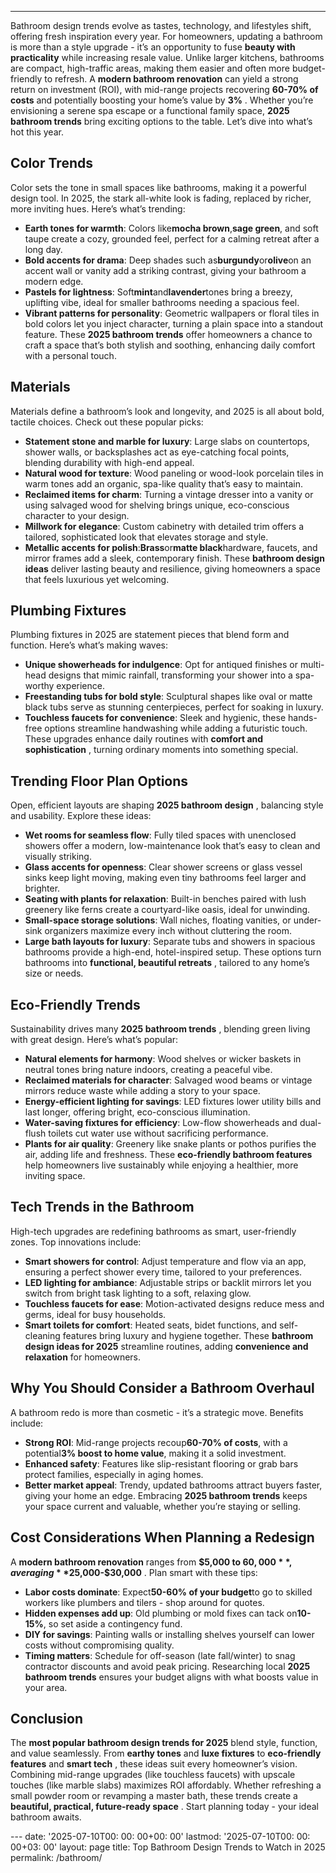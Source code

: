 ---
Bathroom design trends evolve as tastes, technology, and lifestyles shift, offering fresh inspiration every year. For homeowners, updating a bathroom is more than a style upgrade - it’s an opportunity to fuse
**beauty with practicality**
while increasing resale value. Unlike larger kitchens, bathrooms are compact, high-traffic areas, making them easier and often more budget-friendly to refresh.
A
**modern bathroom renovation**
can yield a strong return on investment (ROI), with mid-range projects recovering
**60-70% of costs**
and potentially boosting your home’s value by
**3%**
. Whether you’re envisioning a serene spa escape or a functional family space,
**2025 bathroom trends**
bring exciting options to the table. Let’s dive into what’s hot this year.
## **Color Trends**
Color sets the tone in small spaces like bathrooms, making it a powerful design tool. In 2025, the stark all-white look is fading, replaced by richer, more inviting hues. Here’s what’s trending:
- **Earth tones for warmth**: Colors like**mocha brown**,**sage green**, and soft taupe create a cozy, grounded feel, perfect for a calming retreat after a long day.
- **Bold accents for drama**: Deep shades such as**burgundy**or**olive**on an accent wall or vanity add a striking contrast, giving your bathroom a modern edge.
- **Pastels for lightness**: Soft**mint**and**lavender**tones bring a breezy, uplifting vibe, ideal for smaller bathrooms needing a spacious feel.
- **Vibrant patterns for personality**: Geometric wallpapers or floral tiles in bold colors let you inject character, turning a plain space into a standout feature.
These
**2025 bathroom trends**
offer homeowners a chance to craft a space that’s both stylish and soothing, enhancing daily comfort with a personal touch.
## **Materials**
Materials define a bathroom’s look and longevity, and 2025 is all about bold, tactile choices. Check out these popular picks:
- **Statement stone and marble for luxury**: Large slabs on countertops, shower walls, or backsplashes act as eye-catching focal points, blending durability with high-end appeal.
- **Natural wood for texture**: Wood paneling or wood-look porcelain tiles in warm tones add an organic, spa-like quality that’s easy to maintain.
- **Reclaimed items for charm**: Turning a vintage dresser into a vanity or using salvaged wood for shelving brings unique, eco-conscious character to your design.
- **Millwork for elegance**: Custom cabinetry with detailed trim offers a tailored, sophisticated look that elevates storage and style.
- **Metallic accents for polish**:**Brass**or**matte black**hardware, faucets, and mirror frames add a sleek, contemporary finish.
These
**bathroom design ideas**
deliver lasting beauty and resilience, giving homeowners a space that feels luxurious yet welcoming.
## **Plumbing Fixtures**
Plumbing fixtures in 2025 are statement pieces that blend form and function. Here’s what’s making waves:
- **Unique showerheads for indulgence**: Opt for antiqued finishes or multi-head designs that mimic rainfall, transforming your shower into a spa-worthy experience.
- **Freestanding tubs for bold style**: Sculptural shapes like oval or matte black tubs serve as stunning centerpieces, perfect for soaking in luxury.
- **Touchless faucets for convenience**: Sleek and hygienic, these hands-free options streamline handwashing while adding a futuristic touch.
These upgrades enhance daily routines with
**comfort and sophistication**
, turning ordinary moments into something special.
## **Trending Floor Plan Options**
Open, efficient layouts are shaping
**2025 bathroom design**
, balancing style and usability. Explore these ideas:
- **Wet rooms for seamless flow**: Fully tiled spaces with unenclosed showers offer a modern, low-maintenance look that’s easy to clean and visually striking.
- **Glass accents for openness**: Clear shower screens or glass vessel sinks keep light moving, making even tiny bathrooms feel larger and brighter.
- **Seating with plants for relaxation**: Built-in benches paired with lush greenery like ferns create a courtyard-like oasis, ideal for unwinding.
- **Small-space storage solutions**: Wall niches, floating vanities, or under-sink organizers maximize every inch without cluttering the room.
- **Large bath layouts for luxury**: Separate tubs and showers in spacious bathrooms provide a high-end, hotel-inspired setup.
These options turn bathrooms into
**functional, beautiful retreats**
, tailored to any home’s size or needs.
## **Eco-Friendly Trends**
Sustainability drives many
**2025 bathroom trends**
, blending green living with great design. Here’s what’s popular:
- **Natural elements for harmony**: Wood shelves or wicker baskets in neutral tones bring nature indoors, creating a peaceful vibe.
- **Reclaimed materials for character**: Salvaged wood beams or vintage mirrors reduce waste while adding a story to your space.
- **Energy-efficient lighting for savings**: LED fixtures lower utility bills and last longer, offering bright, eco-conscious illumination.
- **Water-saving fixtures for efficiency**: Low-flow showerheads and dual-flush toilets cut water use without sacrificing performance.
- **Plants for air quality**: Greenery like snake plants or pothos purifies the air, adding life and freshness.
These
**eco-friendly bathroom features**
help homeowners live sustainably while enjoying a healthier, more inviting space.
## **Tech Trends in the Bathroom**
High-tech upgrades are redefining bathrooms as smart, user-friendly zones. Top innovations include:
- **Smart showers for control**: Adjust temperature and flow via an app, ensuring a perfect shower every time, tailored to your preferences.
- **LED lighting for ambiance**: Adjustable strips or backlit mirrors let you switch from bright task lighting to a soft, relaxing glow.
- **Touchless faucets for ease**: Motion-activated designs reduce mess and germs, ideal for busy households.
- **Smart toilets for comfort**: Heated seats, bidet functions, and self-cleaning features bring luxury and hygiene together.
These
**bathroom design ideas for 2025**
streamline routines, adding
**convenience and relaxation**
for homeowners.
## **Why You Should Consider a Bathroom Overhaul**
A bathroom redo is more than cosmetic - it’s a strategic move. Benefits include:
- **Strong ROI**: Mid-range projects recoup**60-70% of costs**, with a potential**3% boost to home value**, making it a solid investment.
- **Enhanced safety**: Features like slip-resistant flooring or grab bars protect families, especially in aging homes.
- **Better market appeal**: Trendy, updated bathrooms attract buyers faster, giving your home an edge.
Embracing
**2025 bathroom trends**
keeps your space current and valuable, whether you’re staying or selling.
## **Cost Considerations When Planning a Redesign**
A
**modern bathroom renovation**
ranges from
**$5,000 to $60,000**
, averaging
**$25,000-$30,000**
. Plan smart with these tips:
- **Labor costs dominate**: Expect**50-60% of your budget**to go to skilled workers like plumbers and tilers - shop around for quotes.
- **Hidden expenses add up**: Old plumbing or mold fixes can tack on**10-15%**, so set aside a contingency fund.
- **DIY for savings**: Painting walls or installing shelves yourself can lower costs without compromising quality.
- **Timing matters**: Schedule for off-season (late fall/winter) to snag contractor discounts and avoid peak pricing.
Researching local
**2025 bathroom trends**
ensures your budget aligns with what boosts value in your area.
## **Conclusion**
The
**most popular bathroom design trends for 2025**
blend style, function, and value seamlessly. From
**earthy tones**
and
**luxe fixtures**
to
**eco-friendly features**
and
**smart tech**
, these ideas suit every homeowner’s vision. Combining mid-range upgrades (like touchless faucets) with upscale touches (like marble slabs) maximizes ROI affordably. Whether refreshing a small powder room or revamping a master bath, these trends create a
**beautiful, practical, future-ready space**
. Start planning today - your ideal bathroom awaits.

﻿--- date: '2025-07-10T00: 00: 00+00: 00' lastmod: '2025-07-10T00: 00: 00+03: 00' layout: page title: Top Bathroom Design Trends to Watch in 2025 permalink: /bathroom/
